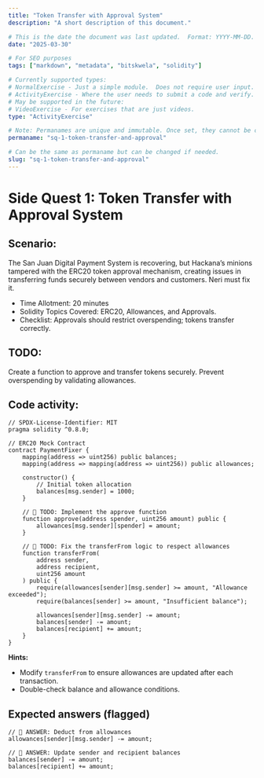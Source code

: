 ```yaml
---
title: "Token Transfer with Approval System"
description: "A short description of this document."

# This is the date the document was last updated.  Format: YYYY-MM-DD.
date: "2025-03-30"

# For SEO purposes
tags: ["markdown", "metadata", "bitskwela", "solidity"]

# Currently supported types:
# NormalExercise - Just a simple module.  Does not require user input.
# ActivityExercise - Where the user needs to submit a code and verify.  As of now, no backend verification.
# May be supported in the future:
# VideoExercise - For exercises that are just videos.
type: "ActivityExercise"

# Note: Permanames are unique and immutable. Once set, they cannot be changed.  You may change the filename but not this.
permaname: "sq-1-token-transfer-and-approval"

# Can be the same as permaname but can be changed if needed.
slug: "sq-1-token-transfer-and-approval"
---
```


# Side Quest 1: Token Transfer with Approval System

## Scenario:

The San Juan Digital Payment System is recovering, but Hackana’s minions tampered with the ERC20 token approval mechanism, creating issues in transferring funds securely between vendors and customers. Neri must fix it.

- Time Allotment: 20 minutes
- Solidity Topics Covered: ERC20, Allowances, and Approvals.
- Checklist: Approvals should restrict overspending; tokens transfer correctly.

## TODO:

Create a function to approve and transfer tokens securely.
Prevent overspending by validating allowances.

## Code activity:

```solidity
// SPDX-License-Identifier: MIT
pragma solidity ^0.8.0;

// ERC20 Mock Contract
contract PaymentFixer {
    mapping(address => uint256) public balances;
    mapping(address => mapping(address => uint256)) public allowances;

    constructor() {
        // Initial token allocation
        balances[msg.sender] = 1000;
    }

    // 🚩 TODO: Implement the approve function
    function approve(address spender, uint256 amount) public {
        allowances[msg.sender][spender] = amount;
    }

    // 🚩 TODO: Fix the transferFrom logic to respect allowances
    function transferFrom(
        address sender,
        address recipient,
        uint256 amount
    ) public {
        require(allowances[sender][msg.sender] >= amount, "Allowance exceeded");
        require(balances[sender] >= amount, "Insufficient balance");

        allowances[sender][msg.sender] -= amount;
        balances[sender] -= amount;
        balances[recipient] += amount;
    }
}

```

**Hints:**

- Modify `transferFrom` to ensure allowances are updated after each transaction.
- Double-check balance and allowance conditions.

## Expected answers (flagged)

```solidity
// 🚩 ANSWER: Deduct from allowances
allowances[sender][msg.sender] -= amount;

// 🚩 ANSWER: Update sender and recipient balances
balances[sender] -= amount;
balances[recipient] += amount;
```
